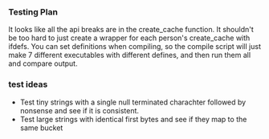 ### Testing Plan

It looks like all the api breaks are in the create_cache function. It shouldn't be too hard to just create a wrapper for each person's create_cache with ifdefs. You can set definitions when compiling, so the compile script will just make 7 different executables with different defines, and then run them all and compare output.


### test ideas

* Test tiny strings with a single null terminated charachter followed by nonsense and see if it is consistent.
* Test large strings with identical first bytes and see if they map to the same bucket
